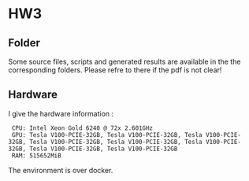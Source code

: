 
# HW3
## Folder
Some source files, scripts and generated results are available in the the corresponding folders. Please refre to there if the pdf is not clear!

## Hardware

I give the hardware information :

```
 CPU: Intel Xeon Gold 6240 @ 72x 2.601GHz 
 GPU: Tesla V100-PCIE-32GB, Tesla V100-PCIE-32GB, Tesla V100-PCIE-32GB, Tesla V100-PCIE-32GB, Tesla V100-PCIE-32GB, Tesla V100-PCIE-32GB, Tesla V100-PCIE-32GB, Tesla V100-PCIE-32GB
 RAM: 515652MiB
```

The environment is over docker.